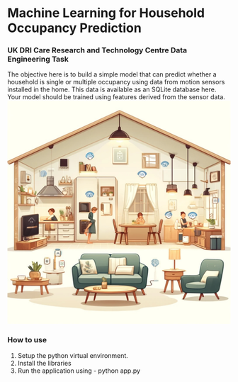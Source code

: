 # Machine Learning for Household Occupancy Prediction

### UK DRI Care Research and Technology Centre Data Engineering Task

The objective here is to build a simple model that can predict whether a household is single or multiple occupancy using data from motion sensors installed in the home. This data is available as an SQLite database here. Your model should be trained using features derived from the sensor data. 
![image](Cozy_Household.png)

### How to use

1. Setup the python virtual environment.
2. Install the libraries
3. Run the application using - python app.py

